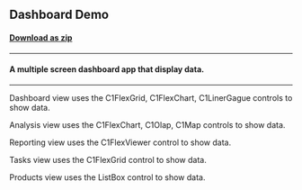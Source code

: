 ## Dashboard Demo
#### [Download as zip](https://grapecity.github.io/DownGit/#/home?url=https://github.com/GrapeCity/ComponentOne-WPF-Samples/tree/master/NET_4.6.2/General/CS/DashboardDemo)
____
#### A multiple screen dashboard app that display data.
____
Dashboard view uses the C1FlexGrid, C1FlexChart, C1LinerGague controls to show data.

Analysis view uses the C1FlexChart, C1Olap, C1Map controls to show data.

Reporting view uses the C1FlexViewer control to show data.

Tasks view uses the C1FlexGrid control to show data.

Products view uses the ListBox control to show data.
